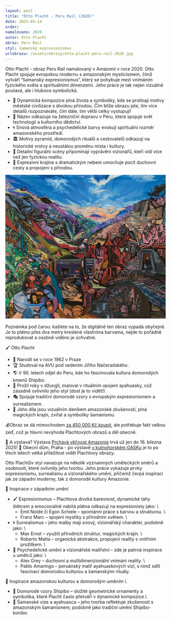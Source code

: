 ```yaml
---
layout: post
title: "Otto Placht - Peru Rail (2020)"
date: 2025-03-14
order: 
namalovano: 2020
autor: Otto Placht
obraz: Peru Rail
styl: šamanský expresionismus
urlobrazu: /assets/obrazy/otto-placht-peru-rail-2020.jpg
---
```



Otto Placht - obraz Peru Rail namalovaný v Amazonii v roce 2020. Otto Placht spojuje evropskou modernu s amazonským mysticismem, čímž vytváří “šamanský expresionismus”, který se pohybuje mezi vnímáním fyzického světa a spirituálními dimenzemi. Jeho práce je tak nejen vizuálně poutavá, ale i hluboce symbolická.

- 🎨 Dynamická kompozice plná života a symboliky, kde se prolínají motivy městské civilizace s divokou přírodou. Čím blíže obrazu jste, tím více detailů rozpoznáváte, čím dále, tím větší celky vystupují!
- 🚂 Název odkazuje na železniční dopravu v Peru, která spojuje svět technologií a kulturního dědictví.
- 🌀 Snová atmosféra a psychedelické barvy evokují spirituální rozměr amazonského prostředí.
- 🏛 Motivy pyramid, domorodých rituálů a cestovatelů odkazují na historické vrstvy a neustálou proměnu místa i kultury.
- 👀 Detailní figurální scény připomínají vyprávění vizionářů, kteří vidí více než jen fyzickou realitu.
- 🌄 Expresivní krajina s dramatickým nebem umocňuje pocit duchovní cesty a propojení s přírodou.

![Otto Placht - obraz Peru Rail namalovaný v Amazonii v roce 2020. ](/assets/obrazy/otto-placht-peru-rail-2020.jpg)

Poznámka pod čarou: kašlete na to, že digitálně ten obraz vypadá obyčejně. Je to plátno přes dva metry kreslené vlastníma barvama, nejde to pořádně reprodukovat a osobně viděno je úchvatné. 

🖌 Otto Placht 
- 🏡 Narodil se v roce 1962 v Praze
- 🏆 Studoval na AVU pod vedením Jiřího Načeradského.
- 🌎 V 90. letech odjel do Peru, kde ho fascinovala kultura domorodých kmenů Shipibo.
- 🌱 Prožil roky v džungli, maloval v rituálním opojení ayahuasky, což zásadně ovlivnilo jeho styl (dost je to vidět!).
- 🎭 Spojuje tradiční domorodé vzory s evropským expresionismem a surrealismem.
- 📜 Jeho díla jsou vizuálním deníkem amazonské zkušenosti, plná magických krajin, zvířat a symboliky šamanismu.


💰Obraz se dá mimochodem [za 450 000 Kč koupit](https://galeriekmoch.cz/prodej-del/otto-placht-2024/#dilazvystavy), ale potřebuje fakt velkou zeď, což je hlavní nevýhoda Plachtových obrazů a děl obecně.

📅 A výstava? Výstava [Prchavá věčnost Amazonie](https://www.obecnidum.cz/cs/vystavy/otto-placht-prchava-vecnost-amazonie/) trvá už jen do 16. března 2025!
📍 Obecní dům, Praha - po výstavě [v kutnohorském GASKu](https://gask.cz/vystava/otto-placht-mezizem/) je to po třech letech velká příležitost vidět Plachtovy obrazy. 

Otto Plachtův styl navazuje na několik významných uměleckých směrů a osobností, které ovlivnily jeho tvorbu. Jeho práce vykazuje prvky expresionismu, surrealismu a vizionářského umění, přičemž čerpá inspiraci jak ze západní moderny, tak z domorodé kultury Amazonie.

🎨 Inspirace v západním umění
- 🖌 Expresionismus – Plachtova divoká barevnost, dynamické tahy štětcem a emocionálně nabitá plátna odkazují na expresionisty jako: \
    - Emil Nolde či Egon Schiele – spontánní práce s barvou a strukturou. \
    - Franz Marc – spojení mystiky s přírodním světem. \
- 🌀 Surrealismus – jeho malby mají snový, vizionářský charakter, podobně jako: \
    - Max Ernst – využití přírodních struktur, magických krajin. \
    - Roberto Matta – organická abstrakce, propojení reality s vnitřním prožitkem. \
- 🌈 Psychedelické umění a vizionářské malířství – zde je patrná inspirace u umělců jako: \
    - Alex Grey – duchovní a multidimenzionální vnímání reality. \
    - Pablo Amaringo – peruánský malíř ayahuaskových vizí, s nímž sdílí fascinaci domorodou kulturou a šamanskými rituály.

🌿 Inspirace amazonskou kulturou a domorodým uměním \
- 🌱 Domorodé vzory Shipibo – složité geometrické ornamenty a symbolika, které Placht často přetváří v dynamické kompozice.\
- 🍃 Šamanské vize a ayahuasca – jeho tvorba reflektuje zkušenosti s amazonským šamanismem, podobně jako tradiční umění Shipibo-konibo.
